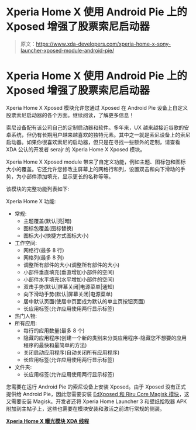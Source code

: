 # Xperia Home X 使用 Android Pie 上的 Xposed 增强了股票索尼启动器

> 原文：<https://www.xda-developers.com/xperia-home-x-sony-launcher-xposed-module-android-pie/>

# Xperia Home X 使用 Android Pie 上的 Xposed 增强了股票索尼启动器

Xperia Home X Xposed 模块允许您通过 Xposed 在 Android Pie 设备上自定义股票索尼启动器的各个方面。继续阅读，了解更多信息！

索尼设备配有该公司自己的定制启动器和软件。多年来，UX 越来越接近谷歌的安卓系统，但仍有长期用户越来越喜欢的独特元素。其中之一就是索尼设备上的索尼启动器。如果你很喜欢索尼的启动器，但只是在寻找一些额外的定制，请查看 XDA 公认的开发者 serajr 的 Xperia Home X Xposed 模块。

Xperia Home X Xposed module 带来了自定义功能，例如主题、图标包和图标大小的覆盖。它还允许您修改主屏幕上的网格行和列，设置双击和向下滑动的手势，为小部件添加填充，显示更长的名称等等。

该模块的完整功能列表如下:

Xperia Home X 功能:

*   常规:
    *   主题覆盖(默认|亮|暗)
    *   图标包覆盖(图标替换)
    *   图标大小(快捷方式图标大小)
*   工作空间:
    *   网格行(最多 8 行)
    *   网格列(最多 8 列)
    *   调整所有部件的大小(调整所有部件的大小)
    *   小部件垂直填充(垂直增加小部件的空间)
    *   小部件水平填充(水平增加小部件的空间)
    *   双击手势(默认|屏幕关闭|电源菜单|通知)
    *   向下滑动手势(默认|屏幕关闭|电源菜单)
    *   居中默认页面(使居中页面成为默认的单主页按钮页面)
    *   长应用标签(允许应用使用两行显示标签)
*   热门人物:
*   所有应用:
    *   每行的应用数量(最多 8 个)
    *   隐藏的应用程序(创建一个新的类别来分类应用程序-隐藏您不想要的应用程序的最快和最简单的方法)
    *   关闭启动应用程序(自动关闭所有应用程序)
    *   长应用标签(允许应用使用两行显示标签)
*   文件夹:
    *   长应用标签(允许应用使用两行显示标签)

您需要在运行 Android Pie 的索尼设备上安装 Xposed。由于 Xposed 没有正式提供给 Android Pie，因此您需要安装 [EdXposed 和 Riru Core Magisk 模块](https://www.xda-developers.com/xposed-framework-unofficial-port-android-pie/)，这又需要安装 Magisk。开发者还将 Xperia Home Launcher 3 和壁纸拾取器 APK 附加到主帖子上，这些也需要在模块安装和激活之前进行常规的侧装。

**[Xperia Home X 曝光模块 XDA 线程](https://forum.xda-developers.com/crossdevice-dev/sony/xposed-xperia-home-x-p-v1-0-0-t3948039)**